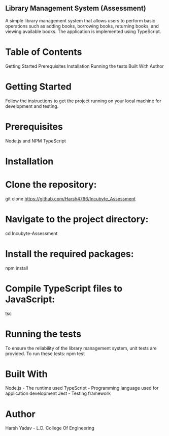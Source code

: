 ## Library Management System (Assessment)
A simple library management system that allows users to perform basic operations such as adding books, borrowing books, returning books, and viewing available books. The application is implemented using TypeScript.

# Table of Contents
Getting Started
Prerequisites
Installation
Running the tests
Built With
Author

# Getting Started
Follow the instructions to get the project running on your local machine for development and testing.

# Prerequisites
Node.js and NPM
TypeScript

# Installation
# Clone the repository:
git clone https://github.com/Harsh4766/Incubyte_Assessment

# Navigate to the project directory:
cd Incubyte-Assessment

# Install the required packages:
npm install

# Compile TypeScript files to JavaScript:
tsc

# Running the tests
To ensure the reliability of the library management system, unit tests are provided. To run these tests:
npm test

# Built With
Node.js - The runtime used
TypeScript - Programming language used for application development
Jest - Testing framework

# Author
Harsh Yadav - L.D. College Of Engineering
